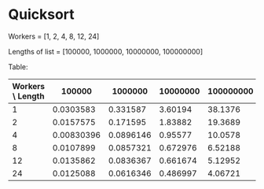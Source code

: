 # Quicksort

Workers = [1, 2, 4, 8, 12, 24]

Lengths of list = [100000, 1000000, 10000000, 100000000]

Table:

| Workers \\ Length | 100000     | 1000000   | 10000000 | 100000000 |
| ----------------- | ---------- | --------- | -------- | --------- |
| 1                 | 0.0303583  | 0.331587  | 3.60194  | 38.1376   |
| 2                 | 0.0157575  | 0.171595  | 1.83882  | 19.3689   |
| 4                 | 0.00830396 | 0.0896146 | 0.95577  | 10.0578   |
| 8                 | 0.0107899  | 0.0857321 | 0.672976 | 6.52188   |
| 12                | 0.0135862  | 0.0836367 | 0.661674 | 5.12952   |
| 24                | 0.0125088  | 0.0616346 | 0.486997 | 4.06721   |
